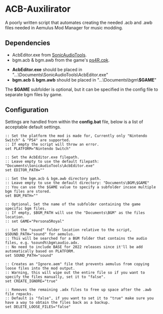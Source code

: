 # ACB-Auxilirator
A poorly written script that automates creating the needed .acb and .awb files needed in Aemulus Mod Manager for music modding.

## Dependencies
* AcbEditor.exe from [SonicAudioTools](https://github.com/blueskythlikesclouds/SonicAudioTools/releases).
* bgm.acb & bgm.awb from the game's [ps4R.cpk](https://shrinefox.com/guides/2020/09/30/modding-persona-5-royal-on-ps4/).

- **AcbEditor.exe** should be placed in "...\Documents\SonicAudioTools\AcbEditor.exe"
- **bgm.acb** & **bgm.awb** should be placed in "...\Documents\bgm\\**$GAME**"

The **$GAME** subfolder is optional, but it can be specified in the config file to separate bgm files by game.

## Configuration
Settings are handled from within the **config.bat** file, below is a list of acceptable default settings.

```batchfile
:: Set the platform the mod is made for, Currently only "Nintendo Switch" & "PS4" are supported.
:: If empty the script will throw an error.
set PLATFORM="Nintendo Switch"

:: Set the AcbEditor.exe filepath.
:: Leave empty to use the default filepath: "Documents\SonicAudioTools\AcbEditor.exe"
set EDITOR_PATH=""

:: Set the bgm.acb & bgm.awb directory path.
:: Leave empty to use the default directory: "Documents\BGM\$GAME"
:: You can use the $GAME value to specify a subfolder incase multiple bgm files are stored.
set BGM_PATH=""

:: Optional, Set the name of the subfolder containing the game specific bgm files.
:: If empty, $BGM_PATH will use the "Documents\BGM" as the files location.
:: set GAME="Persona5Royal"

:: Set the "sound" folder location relative to the script, $SOUND_PATH="sound" for aemulus.
:: This will be searched for a BGM folder that contains the audio files, e.g. %sound%\bgm\audio.adx.
:: No need to include BASE for 2022 releases since it'll be add automatically based on PLATFORM.
set SOUND_PATH="sound"

:: Creates an "Ignore.aem" file that prevents aemulus from copying loose files into the mod output.
:: Warning, this will wipe out the entire file so if you want to specify the files manually, set it to "false".
set CREATE_IGNORE="true"

:: Removes the remaining .adx files to free up space after the .awb file repacks.
:: Default is "false", if you want to set it to "true" make sure you have a way to obtain the files back as a backup.
set DELETE_LOOSE_FILES="false"
```
